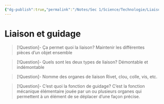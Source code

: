 ```yaml
---
{"dg-publish":true,"permalink":"/Notes/Sec 1/Science/Technologie/Liaison et guidage/"}
---
```


# Liaison et guidage

>[!Question]- Ça permet quoi la liaison?
>Maintenir les différentes pièces d’un objet ensemble

>[!Question]- Quels sont les deux types de liaison?
>Démontable et indémontable

>[!Question]- Nomme des organes de liaison
>Rivet, clou, colle, vis, etc.

>[!Question]- C’est quoi la fonction de guidage?
>C’est la fonction mécanique élémentaire jouée par un ou plusieurs organes qui permettent à un élément de se déplacer d’une façon précise.